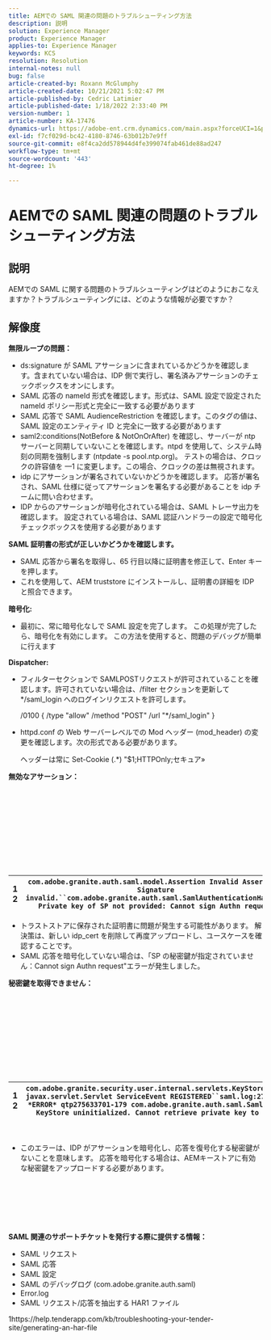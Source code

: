 ```yaml
---
title: AEMでの SAML 関連の問題のトラブルシューティング方法
description: 説明
solution: Experience Manager
product: Experience Manager
applies-to: Experience Manager
keywords: KCS
resolution: Resolution
internal-notes: null
bug: false
article-created-by: Roxann McGlumphy
article-created-date: 10/21/2021 5:02:47 PM
article-published-by: Cedric Latimier
article-published-date: 1/18/2022 2:33:40 PM
version-number: 1
article-number: KA-17476
dynamics-url: https://adobe-ent.crm.dynamics.com/main.aspx?forceUCI=1&pagetype=entityrecord&etn=knowledgearticle&id=55a54eb6-9032-ec11-b6e5-000d3a5ba97a
exl-id: f7cf029d-bc42-4180-8746-63b012b7e9ff
source-git-commit: e8f4ca2dd578944d4fe399074fab461de88ad247
workflow-type: tm+mt
source-wordcount: '443'
ht-degree: 1%

---
```


# AEMでの SAML 関連の問題のトラブルシューティング方法

## 説明

AEMでの SAML に関する問題のトラブルシューティングはどのようにおこなえますか？トラブルシューティングには、どのような情報が必要ですか？

## 解像度


<b>無限ループの問題：</b>

- ds:signature が SAML アサーションに含まれているかどうかを確認します。含まれていない場合は、IDP 側で実行し、署名済みアサーションのチェックボックスをオンにします。
- SAML 応答の nameId 形式を確認します。形式は、SAML 設定で設定された nameId ポリシー形式と完全に一致する必要があります
- SAML 応答で SAML AudienceRestriction を確認します。このタグの値は、SAML 設定のエンティティ ID と完全に一致する必要があります
- saml2:conditions(NotBefore &amp; NotOnOrAfter) を確認し、サーバーが ntp サーバーと同期していないことを確認します。ntpd を使用して、システム時刻の同期を強制します (ntpdate -s pool.ntp.org)。 テストの場合は、クロックの許容値を —1 に変更します。この場合、クロックの差は無視されます。
- idp にアサーションが署名されていないかどうかを確認します。 応答が署名され、SAML 仕様に従ってアサーションを署名する必要があることを idp チームに問い合わせます。
- IDP からのアサーションが暗号化されている場合は、SAML トレーサ出力を確認します。 設定されている場合は、SAML 認証ハンドラーの設定で暗号化チェックボックスを使用する必要があります


<b>SAML 証明書の形式が正しいかどうかを確認します。</b>

- SAML 応答から署名を取得し、65 行目以降に証明書を修正して、Enter キーを押します。
- これを使用して、AEM truststore にインストールし、証明書の詳細を IDP と照合できます。


<b>暗号化:</b>

- 最初に、常に暗号化なしで SAML 設定を完了します。 この処理が完了したら、暗号化を有効にします。 この方法を使用すると、問題のデバッグが簡単に行えます


<b>Dispatcher:</b>

- フィルターセクションで SAMLPOSTリクエストが許可されていることを確認します。許可されていない場合は、/filter セクションを更新して\*/saml_login へのログインリクエストを許可します。



   /0100 { /type &quot;allow&quot; /method &quot;POST&quot; /url &quot;\*/saml_login&quot; }


- httpd.conf の Web サーバーレベルでの Mod ヘッダー (mod_header) の変更を確認します。次の形式である必要があります。

   ヘッダーは常に Set-Cookie (.\*) &quot;$1;HTTPOnly;セキュア»


<b>無効なアサーション：</b>
<br><br><br><br><br> <br><br> <br><br><br><br>

| 1<br>  2 | `com.adobe.granite.auth.saml.model.Assertion Invalid Assertion: Signature invalid.``com.adobe.granite.auth.saml.SamlAuthenticationHandler Private key of SP not provided: Cannot sign Authn request` |
| --- | --- |


- トラストストアに保存された証明書に問題が発生する可能性があります。 解決策は、新しい idp_cert を削除して再度アップロードし、ユースケースを確認することです。
- SAML 応答を暗号化していない場合は、「SP の秘密鍵が指定されていません：Cannot sign Authn request&quot;エラーが発生しました。


<b>秘密鍵を取得できません：</b>
<br><br><br><br><br> <br><br> <br><br><br><br>

| 1<br>  2 | `com.adobe.granite.security.user.internal.servlets.KeyStoreManagingServlet,1121, javax.servlet.Servlet ServiceEvent REGISTERED``saml.log:27.01.2019 14:16:13.642 *ERROR* qtp275633701-179 com.adobe.granite.auth.saml.SamlAuthenticationHandler KeyStore uninitialized. Cannot retrieve private key to decrypt assertions.` |
| --- | --- |

 
- このエラーは、IDP がアサーションを暗号化し、応答を復号化する秘密鍵がないことを意味します。 応答を暗号化する場合は、AEMキーストアに有効な秘密鍵をアップロードする必要があります。

<br><br><br><br> <br><br>
<b>SAML 関連のサポートチケットを発行する際に提供する情報：</b>

- SAML リクエスト
- SAML 応答
- SAML 設定
- SAML のデバッグログ (com.adobe.granite.auth.saml)
- Error.log
- SAML リクエスト/応答を抽出する HAR1 ファイル


1https://help.tenderapp.com/kb/troubleshooting-your-tender-site/generating-an-har-file
